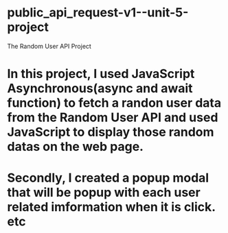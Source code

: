# public_api_request-v1--unit-5-project

The Random User API Project

# In this project, I used JavaScript Asynchronous(async and await function) to fetch a randon user data from the Random User API and used JavaScript to display those random datas on the web page.

# Secondly, I created a popup modal that will be popup with each user related imformation when it is click. etc


